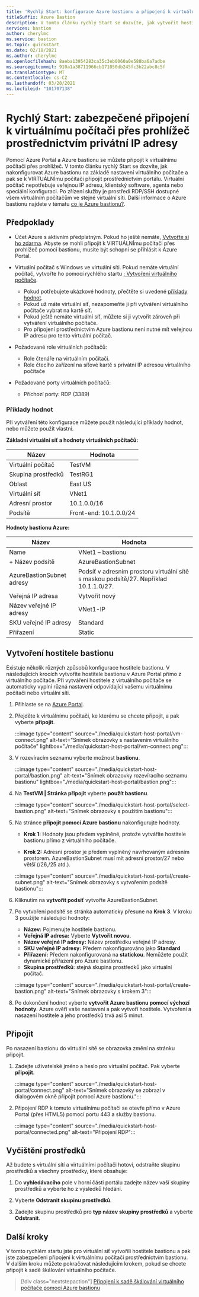 ```yaml
---
title: 'Rychlý Start: konfigurace Azure bastionu a připojení k virtuálnímu počítači přes privátní IP adresu a prohlížeč'
titleSuffix: Azure Bastion
description: V tomto článku rychlý Start se dozvíte, jak vytvořit hostitele Azure bastionu z virtuálního počítače a bezpečně se připojit k VIRTUÁLNÍmu počítači přes prohlížeč pomocí privátní IP adresy.
services: bastion
author: cherylmc
ms.service: bastion
ms.topic: quickstart
ms.date: 02/18/2021
ms.author: cherylmc
ms.openlocfilehash: 8aeba13954283ca35c3eb0060a0e588ba6a7adbe
ms.sourcegitcommit: 910a1a38711966cb171050db245fc3b22abc8c5f
ms.translationtype: MT
ms.contentlocale: cs-CZ
ms.lasthandoff: 03/20/2021
ms.locfileid: "101707138"
---
```

# <a name="quickstart-connect-to-a-vm-securely-through-a-browser-via-private-ip-address"></a>Rychlý Start: zabezpečené připojení k virtuálnímu počítači přes prohlížeč prostřednictvím privátní IP adresy

Pomocí Azure Portal a Azure bastionu se můžete připojit k virtuálnímu počítači přes prohlížeč. V tomto článku rychlý Start se dozvíte, jak nakonfigurovat Azure bastionu na základě nastavení virtuálního počítače a pak se k VIRTUÁLNÍmu počítači připojit prostřednictvím portálu. Virtuální počítač nepotřebuje veřejnou IP adresu, klientský software, agenta nebo speciální konfiguraci. Po zřízení služby je prostředí RDP/SSH dostupné všem virtuálním počítačům ve stejné virtuální síti. Další informace o Azure bastionu najdete v tématu [co je Azure bastionu?](bastion-overview.md).

## <a name="prerequisites"></a><a name="prereq"></a>Předpoklady

* Účet Azure s aktivním předplatným. Pokud ho ještě nemáte, [Vytvořte si ho zdarma](https://azure.microsoft.com/free/?ref=microsoft.com&utm_source=microsoft.com&utm_medium=docs&utm_campaign=visualstudio). Abyste se mohli připojit k VIRTUÁLNÍmu počítači přes prohlížeč pomocí bastionu, musíte být schopni se přihlásit k Azure Portal.

* Virtuální počítač s Windows ve virtuální síti. Pokud nemáte virtuální počítač, vytvořte ho pomocí rychlého startu [: Vytvoření virtuálního počítače](../virtual-machines/windows/quick-create-portal.md).

  * Pokud potřebujete ukázkové hodnoty, přečtěte si uvedené [příklady hodnot](#values).
  * Pokud už máte virtuální síť, nezapomeňte ji při vytváření virtuálního počítače vybrat na kartě síť.
  * Pokud ještě nemáte virtuální síť, můžete si ji vytvořit zároveň při vytváření virtuálního počítače.
  * Pro připojení prostřednictvím Azure bastionu není nutné mít veřejnou IP adresu pro tento virtuální počítač.

* Požadované role virtuálních počítačů:
  * Role čtenáře na virtuálním počítači.
  * Role čtecího zařízení na síťové kartě s privátní IP adresou virtuálního počítače
  
* Požadované porty virtuálních počítačů:
  * Příchozí porty: RDP (3389)

### <a name="example-values"></a><a name="values"></a>Příklady hodnot

Při vytváření této konfigurace můžete použít následující příklady hodnot, nebo můžete použít vlastní.

**Základní virtuální síť a hodnoty virtuálních počítačů:**

|**Název** | **Hodnota** |
| --- | --- |
| Virtuální počítač| TestVM |
| Skupina prostředků | TestRG1 |
| Oblast | East US |
| Virtuální síť | VNet1 |
| Adresní prostor | 10.1.0.0/16 |
| Podsítě | Front-end: 10.1.0.0/24 |

**Hodnoty bastionu Azure:**

|**Název** | **Hodnota** |
| --- | --- |
| Name | VNet1 – bastionu |
| + Název podsítě | AzureBastionSubnet |
| AzureBastionSubnet adresy | Podsíť v adresním prostoru virtuální sítě s maskou podsítě/27. Například 10.1.1.0/27.  |
| Veřejná IP adresa |  Vytvořit nový |
| Název veřejné IP adresy | VNet1-IP  |
| SKU veřejné IP adresy |  Standard  |
| Přiřazení  | Static |

## <a name="create-a-bastion-host"></a><a name="createvmset"></a>Vytvoření hostitele bastionu

Existuje několik různých způsobů konfigurace hostitele bastionu. V následujících krocích vytvoříte hostitele bastionu v Azure Portal přímo z virtuálního počítače. Při vytváření hostitele z virtuálního počítače se automaticky vyplní různá nastavení odpovídající vašemu virtuálnímu počítači nebo virtuální síti.

1. Přihlaste se na [Azure Portal](https://portal.azure.com).
1. Přejděte k virtuálnímu počítači, ke kterému se chcete připojit, a pak vyberte **připojit**.

   :::image type="content" source="./media/quickstart-host-portal/vm-connect.png" alt-text="Snímek obrazovky s nastavením virtuálního počítače" lightbox="./media/quickstart-host-portal/vm-connect.png":::
1. V rozevíracím seznamu vyberte možnost **bastionu**.

   :::image type="content" source="./media/quickstart-host-portal/bastion.png" alt-text="Snímek obrazovky rozevíracího seznamu bastionu" lightbox="./media/quickstart-host-portal/bastion.png":::
1. Na **TestVM | Stránka připojit** vyberte **použít bastionu**.

   :::image type="content" source="./media/quickstart-host-portal/select-bastion.png" alt-text="Snímek obrazovky s použitím bastionu":::

1. Na stránce **připojit pomocí Azure bastionu** nakonfigurujte hodnoty.

   * **Krok 1:** Hodnoty jsou předem vyplněné, protože vytváříte hostitele bastionu přímo z virtuálního počítače.

   * **Krok 2:** Adresní prostor je předem vyplněný navrhovaným adresním prostorem. AzureBastionSubnet musí mít adresní prostor/27 nebo větší (/26,/25 atd.).

   :::image type="content" source="./media/quickstart-host-portal/create-subnet.png" alt-text="Snímek obrazovky s vytvořením podsítě bastionu":::

1. Kliknutím na **vytvořit podsíť** vytvořte AzureBastionSubnet.
1. Po vytvoření podsítě se stránka automaticky přesune na **Krok 3**. V kroku 3 použijte následující hodnoty:

   * **Název:** Pojmenujte hostitele bastionu.
   * **Veřejná IP adresa:** Vyberte **Vytvořit novou**.
   * **Název veřejné IP adresy:** Název prostředku veřejné IP adresy.
   * **SKU veřejné IP adresy:** Předem nakonfigurováno jako **Standard**
   * **Přiřazení:** Předem nakonfigurovaná na **statickou**. Nemůžete použít dynamické přiřazení pro Azure bastionu.
   * **Skupina prostředků**: stejná skupina prostředků jako virtuální počítač.

   :::image type="content" source="./media/quickstart-host-portal/create-bastion.png" alt-text="Snímek obrazovky s krokem 3":::
1. Po dokončení hodnot vyberte **vytvořit Azure bastionu pomocí výchozí hodnoty**. Azure ověří vaše nastavení a pak vytvoří hostitele. Vytvoření a nasazení hostitele a jeho prostředků trvá asi 5 minut.

## <a name="connect"></a><a name="connect"></a>Připojit

Po nasazení bastionu do virtuální sítě se obrazovka změní na stránku připojit.

1. Zadejte uživatelské jméno a heslo pro virtuální počítač. Pak vyberte **připojit**.

   :::image type="content" source="./media/quickstart-host-portal/connect.png" alt-text="Snímek obrazovky se zobrazí v dialogovém okně připojit pomocí Azure bastionu.":::
1. Připojení RDP k tomuto virtuálnímu počítači se otevře přímo v Azure Portal (přes HTML5) pomocí portu 443 a služby bastionu.

   :::image type="content" source="./media/quickstart-host-portal/connected.png" alt-text="Připojení RDP":::

## <a name="clean-up-resources"></a>Vyčištění prostředků

Až budete s virtuální sítí a virtuálními počítači hotovi, odstraňte skupinu prostředků a všechny prostředky, které obsahuje:

1. Do **vyhledávacího** pole v horní části portálu zadejte název vaší skupiny prostředků a vyberte ho z výsledků hledání.

1. Vyberte **Odstranit skupinu prostředků**.

1. Zadejte skupinu prostředků pro **typ název skupiny prostředků** a vyberte **Odstranit**.

## <a name="next-steps"></a>Další kroky

V tomto rychlém startu jste pro virtuální síť vytvořili hostitele bastionu a pak jste zabezpečeni připojeni k virtuálnímu počítači prostřednictvím bastionu. V dalším kroku můžete pokračovat následujícím krokem, pokud se chcete připojit k sadě škálování virtuálního počítače.

> [!div class="nextstepaction"]
> [Připojení k sadě škálování virtuálního počítače pomocí Azure bastionu](bastion-connect-vm-scale-set.md)
